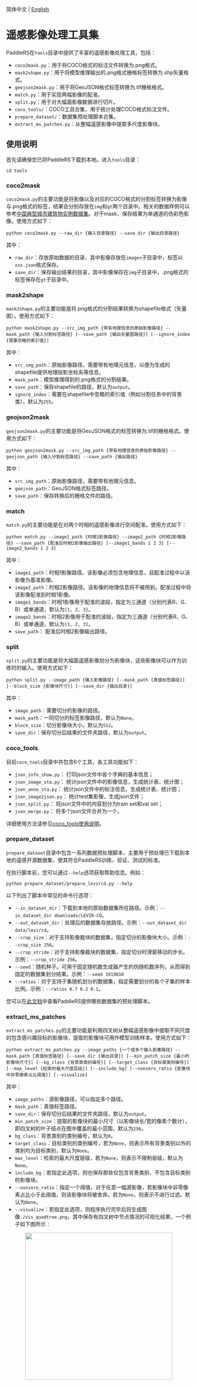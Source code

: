 简体中文 | [English](tools_en.md)

# 遥感影像处理工具集

PaddleRS在`tools`目录中提供了丰富的遥感影像处理工具，包括：

- `coco2mask.py`：用于将COCO格式的标注文件转换为.png格式。
- `mask2shape.py`：用于将模型推理输出的.png格式栅格标签转换为.shp矢量格式。
- `geojson2mask.py`：用于将GeoJSON格式标签转换为.tif栅格格式。
- `match.py`：用于实现两幅影像的配准。
- `split.py`：用于对大幅面影像数据进行切片。
- `coco_tools/`：COCO工具合集，用于统计处理COCO格式标注文件。
- `prepare_dataset/`：数据集预处理脚本合集。
- `extract_ms_patches.py`：从整幅遥感影像中提取多尺度影像块。

## 使用说明

首先请确保您已将PaddleRS下载到本地。进入`tools`目录：

```shell
cd tools
```

### coco2mask

`coco2mask.py`的主要功能是将影像以及对应的COCO格式的分割标签转换为影像与.png格式的标签，结果会分别存放在`img`和`gt`两个目录中。相关的数据样例可以参考[中国典型城市建筑物实例数据集](https://www.scidb.cn/detail?dataSetId=806674532768153600&dataSetType=journal)。对于mask，保存结果为单通道的伪彩色影像。使用方式如下：

```shell
python coco2mask.py --raw_dir {输入目录路径} --save_dir {输出目录路径}
```

其中：

- `raw_dir`：存放原始数据的目录，其中影像存放在`images`子目录中，标签以`xxx.json`格式保存。
- `save_dir`：保存输出结果的目录，其中影像保存在`img`子目录中，.png格式的标签保存在`gt`子目录中。

### mask2shape

`mask2shape.py`的主要功能是将.png格式的分割结果转换为shapefile格式（矢量图）。使用方式如下：

```shell
python mask2shape.py --src_img_path {带有地理信息的原始影像路径} --mask_path {输入分割标签路径} [--save_path {输出矢量图路径}] [--ignore_index {需要忽略的索引值}]
```

其中：

- `src_img_path`：原始影像路径，需要带有地理元信息，以便为生成的shapefile提供地理投影坐标系等信息。
- `mask_path`：模型推理得到的.png格式的分割结果。
- `save_path`：保存shapefile的路径，默认为`output`。
- `ignore_index`：需要在shapefile中忽略的索引值（例如分割任务中的背景类），默认为`255`。

### geojson2mask

`geojson2mask.py`的主要功能是将GeoJSON格式的标签转换为.tif的栅格格式。使用方式如下：

```shell
python geojson2mask.py --src_img_path {带有地理信息的原始影像路径} --geojson_path {输入分割标签路径} --save_path {输出路径}
```

其中：

- `src_img_path`：原始影像路径，需要带有地理元信息。
- `geojson_path`：GeoJSON格式标签路径。
- `save_path`：保存转换后的栅格文件的路径。

### match

`match.py`的主要功能是在对两个时相的遥感影像进行空间配准。使用方式如下：

```shell
python match.py --image1_path {时相1影像路径} --image2_path {时相2影像路径} --save_path {配准后时相2影像输出路径} [--image1_bands 1 2 3] [--image2_bands 1 2 3]
```

其中：

- `image1_path`：时相1影像路径。该影像必须包含地理信息，且配准过程中以该影像为基准影像。
- `image2_path`：时相2影像路径。该影像的地理信息将不被用到。配准过程中将该影像配准到时相1影像。
- `image1_bands`：时相1影像用于配准的波段，指定为三通道（分别代表R、G、B）或单通道，默认为`[1, 2, 3]`。
- `image2_bands`：时相2影像用于配准的波段，指定为三通道（分别代表R、G、B）或单通道，默认为`[1, 2, 3]`。
- `save_path`： 配准后时相2影像输出路径。

### split

`split.py`的主要功能是将大幅面遥感影像划分为影像块，这些影像块可以作为训练时的输入。使用方式如下：

```shell
python split.py --image_path {输入影像路径} [--mask_path {真值标签路径}] [--block_size {影像块尺寸}] [--save_dir {输出目录}]
```

其中：

- `image_path`：需要切分的影像的路径。
- `mask_path`：一同切分的标签影像路径，默认为`None`。
- `block_size`：切分影像块大小，默认为`512`。
- `save_dir`：保存切分后结果的文件夹路径，默认为`output`。

### coco_tools

目前`coco_tools`目录中共包含6个工具，各工具功能如下：

- `json_info_show.py`：    打印json文件中各个字典的基本信息；
- `json_image_sta.py`：      统计json文件中的影像信息，生成统计表、统计图；
- `json_anno_sta.py`：     统计json文件中的标注信息，生成统计表、统计图；
- `json_image2json.py`：    统计test集影像，生成json文件；
- `json_split.py`：       将json文件中的内容划分为train set和val set；
- `json_merge.py`：       将多个json文件合并为一个。

详细使用方法请参见[coco_tools使用说明](coco_tools_cn.md)。

### prepare_dataset

`prepare_dataset`目录中包含一系列数据预处理脚本，主要用于预处理已下载到本地的遥感开源数据集，使其符合PaddleRS训练、验证、测试的标准。

在执行脚本前，您可以通过`--help`选项获取帮助信息。例如：

```shell
python prepare_dataset/prepare_levircd.py --help
```

以下列出了脚本中常见的命令行选项：

- `--in_dataset_dir`：下载到本地的原始数据集所在路径。示例：`--in_dataset_dir downloads/LEVIR-CD`。
- `--out_dataset_dir`：处理后的数据集存放路径。示例：`--out_dataset_dir data/levircd`。
- `--crop_size`：对于支持影像裁块的数据集，指定切分的影像块大小。示例：`--crop_size 256`。
- `--crop_stride`：对于支持影像裁块的数据集，指定切分时滑窗移动的步长。示例：`--crop_stride 256`。
- `--seed`：随机种子。可用于固定随机数生成器产生的伪随机数序列，从而得到固定的数据集划分结果。示例：`--seed 1919810`
- `--ratios`：对于支持子集随机划分的数据集，指定需要划分的各个子集的样本比例。示例：`--ratios 0.7 0.2 0.1`。

您可以在[此文档](../intro/data_prep_cn.md)中查看PaddleRS提供哪些数据集的预处理脚本。

### extract_ms_patches

`extract_ms_patches.py`的主要功能是利用四叉树从整幅遥感影像中提取不同尺度的包含感兴趣目标的影像块，提取的影像块可用作模型训练样本。使用方式如下：

```shell
python extract_ms_patches.py --image_paths {一个或多个输入影像路径} --mask_path {真值标签路径} [--save_dir {输出目录}] [--min_patch_size {最小的影像块尺寸}] [--bg_class {背景类类别编号}] [--target_class {目标类类别编号}] [--max_level {检索的最大尺度层级}] [--include_bg] [--nonzero_ratio {影像块中非零像素占比阈值}] [--visualize]
```

其中：

- `image_paths`：源影像路径，可以指定多个路径。
- `mask_path`：真值标签路径。
- `save_dir`：保存切分后结果的文件夹路径，默认为`output`。
- `min_patch_size`：提取的影像块的最小尺寸（以影像块长/宽的像素个数计），即四叉树的叶子结点在图中覆盖的最小范围，默认为`256`。
- `bg_class`：背景类别的类别编号，默认为`0`。
- `target_class`：目标类别的类别编号，若为`None`，则表示所有背景类别以外的类别均为目标类别，默认为`None`。
- `max_level`：检索的最大尺度层级，若为`None`，则表示不限制层级，默认为`None`。
- `include_bg`：若指定此选项，则也保存那些仅包含背景类别、不包含目标类别的影像块。
- `--nonzero_ratio`：指定一个阈值，对于任意一幅源影像，若影像块中非零像素占比小于此阈值，则该影像块将被舍弃。若为`None`，则表示不进行过滤。默认为`None`。
- `--visualize`：若指定此选项，则程序执行完毕后将生成图像`./vis_quadtree.png`，其中保存有四叉树中节点情况的可视化结果，一个例子如下图所示：

<div align="center">
<img src="https://user-images.githubusercontent.com/21275753/189264850-f94b3d7b-c631-47b1-9833-0800de2ccf54.png"  width = "400" />  
</div>
